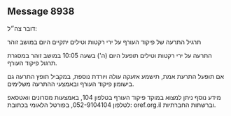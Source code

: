 ## Message 8938

דובר צה״ל:

תרגיל התרעה של פיקוד העורף על ירי רקטות וטילים יתקיים היום במושב זוהר

התרעה על ירי רקטות וטילים תופעל היום (ה') בשעה 10:05 במושב זוהר במסגרת תרגול פיקוד העורף.

אם תופעל התרעת אמת, תישמע אזעקה עולה ויורדת נוספת, במקביל תופץ התרעה גם בישומון פיקוד העורף ובאמצעי ההתרעה משלימים.

מידע נוסף ניתן למצוא במוקד פיקוד העורף בטלפון 104, באמצעות מסרונים וואטסאפ לטלפון 052-9104104, בפורטל הלאומי בכתובת: oref.org.il וברשתות החברתיות.

